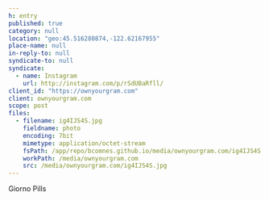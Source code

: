 ```yaml
---
h: entry
published: true
category: null
location: "geo:45.516280874,-122.62167955"
place-name: null
in-reply-to: null
syndicate-to: null
syndicate:
  - name: Instagram
    url: http://instagram.com/p/rSdUBaRfll/
client_id: "https://ownyourgram.com"
client: ownyourgram.com
scope: post
files:
  - filename: ig4IJS4S.jpg
    fieldname: photo
    encoding: 7bit
    mimetype: application/octet-stream
    fsPath: /app/repo/bcomnes.github.io/media/ownyourgram.com/ig4IJS4S.jpg
    workPath: /media/ownyourgram.com
    src: /media/ownyourgram.com/ig4IJS4S.jpg
---
```


Giorno Pills
